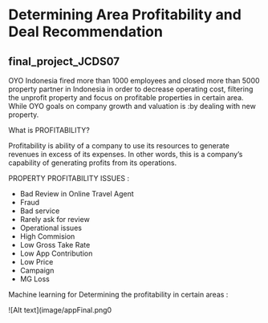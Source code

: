 
# Determining Area Profitability and Deal Recommendation 
## final_project_JCDS07

OYO Indonesia fired more than 1000 employees and closed more than 5000 property partner in Indonesia in order to decrease operating cost, filtering the unprofit property and focus on profitable properties in certain area. While OYO goals on company growth and valuation is :by dealing with new property.

What is PROFITABILITY?

Profitability is ability of a company to use its resources to generate revenues in excess of its expenses. In other words, this is a company’s capability of generating profits from its operations.

PROPERTY PROFITABILITY ISSUES :
- Bad Review in Online Travel Agent
- Fraud
- Bad service
- Rarely ask for review
- Operational issues
- High Commision
- Low Gross Take Rate
- Low App Contribution
- Low Price
- Campaign
- MG Loss

Machine learning for Determining the profitability  in certain areas :

![Alt text](image/appFinal.png0






